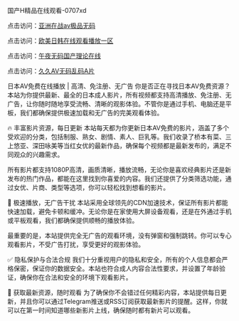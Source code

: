 国产H精品在线观看-0707xd


点击访问：<a href="https://rtj-3zo.pages.dev/">亚洲在战av极品无码</a>

点击访问：<a href="https://tfda.pages.dev/">欧美日韩在线观看播放一区</a>

点击访问：<a href="https://bsdf-5f5.pages.dev/">午夜无码国产理论在线</a>

点击访问：<a href="https://fdhf-454.pages.dev/">久久AV无码乱码A片</a>


日本AV免费在线播放 | 高清、免注册、无广告
你是否正在寻找日本AV免费资源？本站为你提供最新、最全的日本成人影片，所有视频都支持高清播放、免注册、无广告，让你随时随地享受流畅、清晰的观影体验。不管你是通过手机、电脑还是平板，我们都确保提供极速加载和无广告的完美观看体验。

🔥 丰富影片资源，每日更新
本站每天都为你更新日本AV免费的影片，涵盖了多个受欢迎的分类，包括制服、熟女、剧情、素人、巨乳等。我们收录了桥本有菜、三上悠亚、深田咏美等当红女优的最新作品，确保每个视频都是最新发布的，满足不同观众的兴趣需求。

所有影片都支持1080P高清，画质清晰，播放流畅，无论你是喜欢经典影片还是新发布的热门作品，都能在这里找到你喜爱的内容。我们还提供了分类筛选功能，通过女优、片商、类型等选项，你可以轻松找到想看的影片。

🚀 极速播放，无广告干扰
本站采用全球领先的CDN加速技术，保证所有影片都能快速加载，避免卡顿和缓冲。无论你是在家使用大屏设备观看，还是在外通过手机或平板观看，我们都确保提供顺畅的播放体验。

最重要的是，本站提供完全无广告的观看环境，没有弹窗和强制跳转。你可以专心观看影片，不受广告打扰，享受更好的观影体验。

✅ 隐私保护与合法合规
我们十分重视用户的隐私和安全，所有的个人信息都会严格保密，保证你的数据安全。本站也符合成人内容合法性要求，并设置了年龄验证，确保你在合法和安全的环境下观看影片。

📅 获取最新资源，随时观看
为了确保你不会错过任何精彩内容，本站提供每日更新，并且你可以通过Telegram推送或RSS订阅获取最新影片的提醒。这样，你就可以在第一时间知道哪些新影片上线，确保随时都有新片可以观看。


<span style="display:none;">[Canonical link]( https://github.com/xda965/74811 ）</span>
